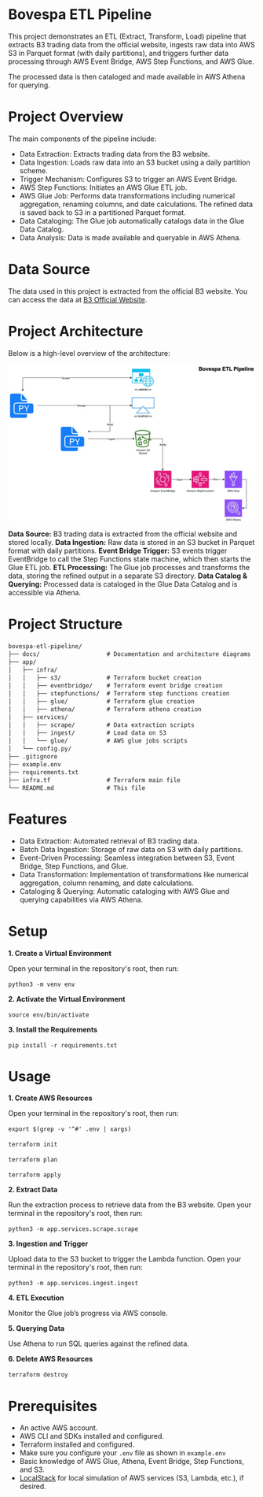 # Bovespa ETL Pipeline

This project demonstrates an ETL (Extract, Transform, Load) pipeline that extracts B3 trading data from the official website, ingests raw data into AWS S3 in Parquet format (with daily partitions), and triggers further data processing through AWS Event Bridge, AWS Step Functions, and AWS Glue. 

The processed data is then cataloged and made available in AWS Athena for querying.

# Project Overview

The main components of the pipeline include:
- Data Extraction: Extracts trading data from the B3 website.
- Data Ingestion: Loads raw data into an S3 bucket using a daily partition scheme.
- Trigger Mechanism: Configures S3 to trigger an AWS Event Bridge.
- AWS Step Functions: Initiates an AWS Glue ETL job.
- AWS Glue Job: Performs data transformations including numerical aggregation, renaming columns, and date calculations. The refined data is saved back to S3 in a partitioned Parquet format.
- Data Cataloging: The Glue job automatically catalogs data in the Glue Data Catalog.
- Data Analysis: Data is made available and queryable in AWS Athena.

# Data Source

The data used in this project is extracted from the official B3 website. You can access the data at [B3 Official Website](https://sistemaswebb3-listados.b3.com.br/indexPage/day/IBOV?language=pt-br).

# Project Architecture

Below is a high-level overview of the architecture:

![Architecture Diagram](docs/architecture-diagram.jpg)

**Data Source:** B3 trading data is extracted from the official website and stored locally. 
**Data Ingestion:** Raw data is stored in an S3 bucket in Parquet format with daily partitions.
**Event Bridge Trigger:** S3 events trigger EventBridge to call the Step Functions state machine, which then starts the Glue ETL job.
**ETL Processing:** The Glue job processes and transforms the data, storing the refined output in a separate S3 directory.
**Data Catalog & Querying:** Processed data is cataloged in the Glue Data Catalog and is accessible via Athena.

# Project Structure

```
bovespa-etl-pipeline/
├── docs/                   # Documentation and architecture diagrams
├── app/
│   ├── infra/
│   │   ├── s3/             # Terraform bucket creation
│   │   ├── eventbridge/    # Terraform event bridge creation
│   │   ├── stepfunctions/  # Terraform step functions creation
│   │   ├── glue/           # Terraform glue creation
│   │   ├── athena/         # Terraform athena creation
│   ├── services/
│   │   ├── scrape/         # Data extraction scripts
│   │   ├── ingest/         # Load data on S3
│   │   └── glue/           # AWS glue jobs scripts
│   └── config.py/          
├── .gitignore
├── example.env
├── requirements.txt        
├── infra.tf                # Terraform main file
└── README.md               # This file
```

# Features
- Data Extraction: Automated retrieval of B3 trading data.
- Batch Data Ingestion: Storage of raw data on S3 with daily partitions.
- Event-Driven Processing: Seamless integration between S3, Event Bridge, Step Functions, and Glue.
- Data Transformation: Implementation of transformations like numerical aggregation, column renaming, and date calculations.
- Cataloging & Querying: Automatic cataloging with AWS Glue and querying capabilities via AWS Athena.

# Setup

**1. Create a Virtual Environment**

Open your terminal in the repository's root, then run:

`python3 -m venv env`

**2. Activate the Virtual Environment**

`source env/bin/activate`

**3. Install the Requirements**

`pip install -r requirements.txt`


# Usage

**1. Create AWS Resources**

Open your terminal in the repository's root, then run:

`export $(grep -v '^#' .env | xargs)`

`terraform init`

`terraform plan`

`terraform apply`

**2. Extract Data**

Run the extraction process to retrieve data from the B3 website. Open your terminal in the repository's root, then run:

`python3 -m app.services.scrape.scrape`

**3. Ingestion and Trigger** 

Upload data to the S3 bucket to trigger the Lambda function. Open your terminal in the repository's root, then run:

`python3 -m app.services.ingest.ingest`

**4. ETL Execution**

Monitor the Glue job’s progress via AWS console.

**5. Querying Data**

Use Athena to run SQL queries against the refined data.

**6. Delete AWS Resources**

`terraform destroy`

# Prerequisites
- An active AWS account.
- AWS CLI and SDKs installed and configured.
- Terraform installed and configured.
- Make sure you configure your `.env` file as shown in `example.env`
- Basic knowledge of AWS Glue, Athena, Event Bridge, Step Functions, and S3.
- [LocalStack](https://github.com/localstack/localstack) for local simulation of AWS services (S3, Lambda, etc.), if desired.
